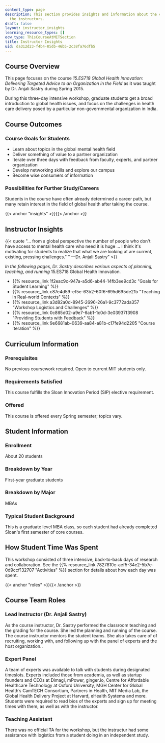 ```yaml
---
content_type: page
description: This section provides insights and information about the course from
  the instructors.
draft: false
layout: instructor_insights
learning_resource_types: []
ocw_type: ThisCourseAtMITSection
title: Instructor Insights
uid: da312d23-f4b4-05db-46b5-2c38fa76dfb5
---
```

## Course Overview

This page focuses on the course _15.ES718 Global Health Innovation: Delivering Targeted Advice to an Organization in the Field_ as it was taught by Dr. Anjali Sastry during Spring 2015.

During this three-day intensive workshop, graduate students get a broad introduction to global health issues, and focus on the challenges in health care delivery posed by a particular non-governmental organization in India.

## Course Outcomes

### Course Goals for Students

- Learn about topics in the global mental health field
- Deliver something of value to a partner organization
- Iterate over three days with feedback from faculty, experts, and partner organization
- Develop networking skills and explore our campus
- Become wise consumers of information

### Possibilities for Further Study/Careers

Students in the course have often already determined a career path, but many retain interest in the field of global health after taking the course.

{{< anchor "insights" >}}{{< /anchor >}}

## Instructor Insights

{{< quote "… from a global perspective the number of people who don't have access to mental health care who need it is huge … I think it's motivating for students to realize that what we are looking at are current, existing, pressing challenges." "&nbsp;—Dr. Anjali Sastry" >}}

_In the following pages, Dr. Sastry describes various aspects of planning, teaching, and running_ 15.ES718 Global Health Innovation.

- {{% resource_link 1f2eac9c-947a-a5d6-ab44-14fb3ee9cd3c "Goals for Student Learning" %}}
- {{% resource_link c87e4d59-ef5e-63b2-60f6-695d695de21b "Teaching in Real-world Contexts" %}}
- {{% resource_link a3d82a0d-8945-2696-26a1-9c3772ada357 "Workshop Logistics and Challenges" %}}
- {{% resource_link 0c865d02-a9e7-6ab1-1c0d-3e03937f3908 "Providing Students with Feedback" %}}
- {{% resource_link 9e6681ab-0639-aa84-a81b-c17fe94d2205 "Course Iteration" %}}

## Curriculum Information

### Prerequisites

No previous coursework required. Open to current MIT students only.

### Requirements Satisfied

This course fulfills the Sloan Innovation Period (SIP) elective requirement.

### Offered

This course is offered every Spring semester; topics vary.

## Student Information

### Enrollment

About 20 students

### Breakdown by Year

First-year graduate students

### Breakdown by Major

MBAs

### Typical Student Background

This is a graduate level MBA class, so each student had already completed Sloan's first semester of core courses.

## How Student Time Was Spent

This workshop consisted of three intensive, back-to-back days of research and collaboration. See the {{% resource_link 7827810c-aef5-34e2-5b7e-0d9ccf132707 "Activities" %}} section for details about how each day was spent.

{{< anchor "roles" >}}{{< /anchor >}}

## Course Team Roles

### Lead Instructor (Dr. Anjali Sastry)

As the course instructor, Dr. Sastry performed the classroom teaching and the grading for the course. She led the planning and running of the course. The course instructor mentors the student teams. She also takes care of of recruiting, working with, and following up with the panel of experts and the host organization..

### Expert Panel

A team of experts was available to talk with students during designated timeslots. Experts included those from academia, as well as startup founders and CEOs at Dimagi, mPower, ginger.io, Centre for Affordable Healthcare Technology at Oxford University, MGH Center for Global Health’s CamTECH Consortium, Partners in Health, MIT Media Lab, the Global Health Delivery Project at Harvard, eHealth Systems and more. Students were required to read bios of the experts and sign up for meeting times with them, as well as with the instructor.

### Teaching Assistant

There was no official TA for the workshop, but the instructur had some assistance with logistics from a student doing in an independent study.
